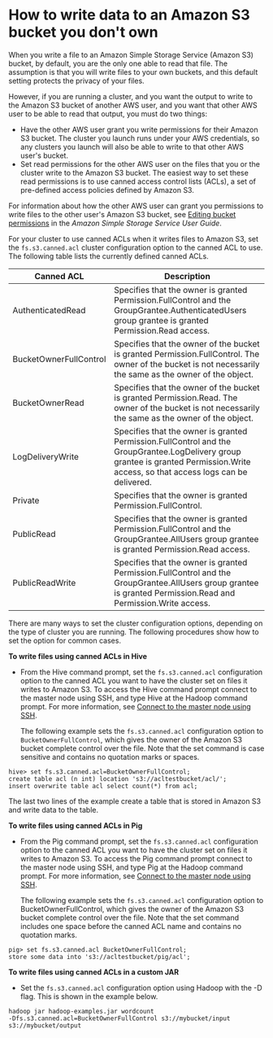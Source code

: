 # How to write data to an Amazon S3 bucket you don't own<a name="emr-s3-acls"></a>

 When you write a file to an Amazon Simple Storage Service \(Amazon S3\) bucket, by default, you are the only one able to read that file\. The assumption is that you will write files to your own buckets, and this default setting protects the privacy of your files\. 

 However, if you are running a cluster, and you want the output to write to the Amazon S3 bucket of another AWS user, and you want that other AWS user to be able to read that output, you must do two things: 
+  Have the other AWS user grant you write permissions for their Amazon S3 bucket\. The cluster you launch runs under your AWS credentials, so any clusters you launch will also be able to write to that other AWS user's bucket\. 
+  Set read permissions for the other AWS user on the files that you or the cluster write to the Amazon S3 bucket\. The easiest way to set these read permissions is to use canned access control lists \(ACLs\), a set of pre\-defined access policies defined by Amazon S3\. 

 For information about how the other AWS user can grant you permissions to write files to the other user's Amazon S3 bucket, see [Editing bucket permissions](https://docs.aws.amazon.com/AmazonS3/latest/user-guide/EditingBucketPermissions.html) in the *Amazon Simple Storage Service User Guide*\. 

 For your cluster to use canned ACLs when it writes files to Amazon S3, set the `fs.s3.canned.acl` cluster configuration option to the canned ACL to use\. The following table lists the currently defined canned ACLs\. 


| Canned ACL | Description | 
| --- | --- | 
| AuthenticatedRead | Specifies that the owner is granted Permission\.FullControl and the GroupGrantee\.AuthenticatedUsers group grantee is granted Permission\.Read access\. | 
| BucketOwnerFullControl | Specifies that the owner of the bucket is granted Permission\.FullControl\. The owner of the bucket is not necessarily the same as the owner of the object\. | 
| BucketOwnerRead | Specifies that the owner of the bucket is granted Permission\.Read\. The owner of the bucket is not necessarily the same as the owner of the object\. | 
| LogDeliveryWrite | Specifies that the owner is granted Permission\.FullControl and the GroupGrantee\.LogDelivery group grantee is granted Permission\.Write access, so that access logs can be delivered\. | 
| Private | Specifies that the owner is granted Permission\.FullControl\. | 
| PublicRead | Specifies that the owner is granted Permission\.FullControl and the GroupGrantee\.AllUsers group grantee is granted Permission\.Read access\. | 
| PublicReadWrite | Specifies that the owner is granted Permission\.FullControl and the GroupGrantee\.AllUsers group grantee is granted Permission\.Read and Permission\.Write access\. | 

 There are many ways to set the cluster configuration options, depending on the type of cluster you are running\. The following procedures show how to set the option for common cases\. 

**To write files using canned ACLs in Hive**
+  From the Hive command prompt, set the `fs.s3.canned.acl` configuration option to the canned ACL you want to have the cluster set on files it writes to Amazon S3\. To access the Hive command prompt connect to the master node using SSH, and type Hive at the Hadoop command prompt\. For more information, see [Connect to the master node using SSH](emr-connect-master-node-ssh.md)\. 

   The following example sets the `fs.s3.canned.acl` configuration option to `BucketOwnerFullControl`, which gives the owner of the Amazon S3 bucket complete control over the file\. Note that the set command is case sensitive and contains no quotation marks or spaces\. 

  ```
  hive> set fs.s3.canned.acl=BucketOwnerFullControl;   
  create table acl (n int) location 's3://acltestbucket/acl/'; 
  insert overwrite table acl select count(*) from acl;
  ```

   The last two lines of the example create a table that is stored in Amazon S3 and write data to the table\. 

**To write files using canned ACLs in Pig**
+  From the Pig command prompt, set the `fs.s3.canned.acl` configuration option to the canned ACL you want to have the cluster set on files it writes to Amazon S3\. To access the Pig command prompt connect to the master node using SSH, and type Pig at the Hadoop command prompt\. For more information, see [Connect to the master node using SSH](emr-connect-master-node-ssh.md)\. 

   The following example sets the `fs.s3.canned.acl` configuration option to BucketOwnerFullControl, which gives the owner of the Amazon S3 bucket complete control over the file\. Note that the set command includes one space before the canned ACL name and contains no quotation marks\. 

  ```
  pig> set fs.s3.canned.acl BucketOwnerFullControl; 
  store some data into 's3://acltestbucket/pig/acl';
  ```

**To write files using canned ACLs in a custom JAR**
+  Set the `fs.s3.canned.acl` configuration option using Hadoop with the \-D flag\. This is shown in the example below\. 

  ```
  hadoop jar hadoop-examples.jar wordcount 
  -Dfs.s3.canned.acl=BucketOwnerFullControl s3://mybucket/input s3://mybucket/output
  ```